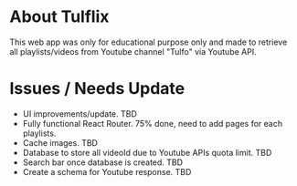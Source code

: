 # About Tulflix

This web app was only for educational purpose only and made to retrieve all playlists/videos from Youtube channel "Tulfo" via Youtube API.

# Issues / Needs Update

- UI improvements/update. TBD
- Fully functional React Router. 75% done, need to add pages for each playlists.
- Cache images. TBD
- Database to store all videoId due to Youtube APIs quota limit. TBD
- Search bar once database is created. TBD
- Create a schema for Youtube response. TBD
